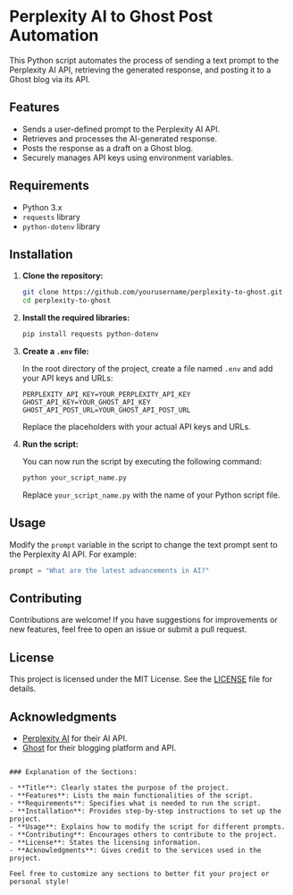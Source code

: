 # Perplexity AI to Ghost Post Automation

This Python script automates the process of sending a text prompt to the Perplexity AI API, retrieving the generated response, and posting it to a Ghost blog via its API. 

## Features

- Sends a user-defined prompt to the Perplexity AI API.
- Retrieves and processes the AI-generated response.
- Posts the response as a draft on a Ghost blog.
- Securely manages API keys using environment variables.

## Requirements

- Python 3.x
- `requests` library
- `python-dotenv` library

## Installation

1. **Clone the repository:**

   ```bash
   git clone https://github.com/yourusername/perplexity-to-ghost.git
   cd perplexity-to-ghost
   ```

2. **Install the required libraries:**

   ```bash
   pip install requests python-dotenv
   ```

3. **Create a `.env` file:**

   In the root directory of the project, create a file named `.env` and add your API keys and URLs:

   ```plaintext
   PERPLEXITY_API_KEY=YOUR_PERPLEXITY_API_KEY
   GHOST_API_KEY=YOUR_GHOST_API_KEY
   GHOST_API_POST_URL=YOUR_GHOST_API_POST_URL
   ```

   Replace the placeholders with your actual API keys and URLs.

4. **Run the script:**

   You can now run the script by executing the following command:

   ```bash
   python your_script_name.py
   ```

   Replace `your_script_name.py` with the name of your Python script file.

## Usage

Modify the `prompt` variable in the script to change the text prompt sent to the Perplexity AI API. For example:

```python
prompt = "What are the latest advancements in AI?"
```

## Contributing

Contributions are welcome! If you have suggestions for improvements or new features, feel free to open an issue or submit a pull request.

## License

This project is licensed under the MIT License. See the [LICENSE](LICENSE) file for details.

## Acknowledgments

- [Perplexity AI](https://www.perplexity.ai/) for their AI API.
- [Ghost](https://ghost.org/) for their blogging platform and API.

```

### Explanation of the Sections:

- **Title**: Clearly states the purpose of the project.
- **Features**: Lists the main functionalities of the script.
- **Requirements**: Specifies what is needed to run the script.
- **Installation**: Provides step-by-step instructions to set up the project.
- **Usage**: Explains how to modify the script for different prompts.
- **Contributing**: Encourages others to contribute to the project.
- **License**: States the licensing information.
- **Acknowledgments**: Gives credit to the services used in the project.

Feel free to customize any sections to better fit your project or personal style!
